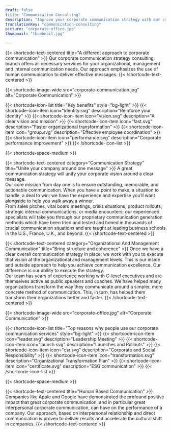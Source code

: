 ```yaml
---
draft: false
title: "Communication Consulting"
description: "Improve your corporate communication strategy with our consulting services."
translationKey: "communication-consulting"
picture: "corporate-office.jpg"
thumbnail: "thumbnail.jpg"

---
```


{{< shortcode-text-centered title="A different approach to corporate communication" >}}
Our corporate communication strategy consulting branch offers all necessary services for your organizational, management and internal communication needs. Our approach emphasizes the use of human communication to deliver effective messages.
{{< /shortcode-text-centered >}}

{{< shortcode-image-wide src="corporate-communication.jpg" alt="Corporate Communication" >}}

{{< shortcode-icon-list title="Key benefits" style="bg-light" >}}
	{{< shortcode-icon-item icon="identity.svg" description="Reinforce your identity" >}}
	{{< shortcode-icon-item icon="vision.svg" description="A clear vision and mission" >}}
	{{< shortcode-icon-item icon="fast.svg" description="Faster organizational transformation" >}}
	{{< shortcode-icon-item icon="group.svg" description="Effective employee coordination" >}}
	{{< shortcode-icon-item icon="performance.svg" description="Corporate performance improvement" >}}
{{< /shortcode-icon-list >}}

{{< shortcode-space-medium >}}

{{< shortcode-text-centered category="Communication Strategy" title="Unite your company around one message" >}}
A great communication strategy will unify your corporate vision around a clear message.<br>Our core mission from day one is to ensure outstanding, memorable, and actionable communication. When you have a point to make, a situation to handle, a deal to win; we have the experience and expertise you’ll want alongside to help you walk away a winner.<br>From sales pitches, vital board meetings, crisis situations, product rollouts, strategic internal communications, or media encounters; our experienced specialists will take you through our proprietary communication generation methods which have been tried and tested and honed  in thousands of crucial communication situations and are taught at leading business schools in the U.S., France, U.K., and beyond.
{{< /shortcode-text-centered >}}

{{< shortcode-text-centered category="Organizational And Management Communication" title="Bring structure and coherence" >}}
Once we have a clear overall communication strategy in place; we work with you to execute that vision at the organizational and management levels. This is our inside and outside approach to help you achieve communication excellence. Our difference is our ability to execute the strategy.<br>Our team has years of experience working with C-level executives and are themselves active as public speakers and coaches. We have helped many organizations transform the way they communicate around a simpler, more concrete method of communication. This, in turn, has helped them transform their organizations better and faster.
{{< /shortcode-text-centered >}}
 
{{< shortcode-image-wide src="corporate-office.jpg" alt="Corporate Communication" >}}

{{< shortcode-icon-list title="Top reasons why people use our corporate communication services" style="bg-light" >}}
	{{< shortcode-icon-item icon="leader.svg" description="Leadership Meeting" >}}
	{{< shortcode-icon-item icon="launch.svg" description="Launches and Rollouts" >}}
	{{< shortcode-icon-item icon="csr.svg" description="Corporate and Social Responsibility" >}}
	{{< shortcode-icon-item icon="transformation.svg" description="Organizational Transformation Plan" >}}
	{{< shortcode-icon-item icon="certificate.svg" description="ESG communication" >}}
{{< /shortcode-icon-list >}}

{{< shortcode-space-medium >}}

{{< shortcode-text-centered title="Human Based Communication" >}}
Companies like Apple and Google have demonstrated the profound positive impact that great corporate communication, and in particular great interpersonal corporate communication, can have on the performance of a company. Our approach, based on interpersonal relationship and direct communication is proven to deliver results and accelerate the cultural shift in companies.
{{< /shortcode-text-centered >}}
